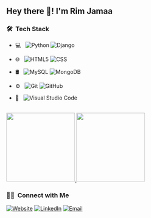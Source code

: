 
<h2> Hey there 👋! I'm Rim Jamaa </h2>

<h3> 🛠 &nbsp;Tech Stack</h3>

- 💻 &nbsp;
  ![Python](https://img.shields.io/badge/-Python-333333?style=flat&logo=python)
  ![Django](https://img.shields.io/badge/-Django-333333?style=flat&logo=django)
  
- 🌐 &nbsp;
  ![HTML5](https://img.shields.io/badge/-HTML5-333333?style=flat&logo=HTML5)
  ![CSS](https://img.shields.io/badge/-CSS3-333333?style=flat&logo=CSS3&logoColor=1572B6)
 

- 🛢 &nbsp;
  ![MySQL](https://img.shields.io/badge/-MySQL-333333?style=flat&logo=mysql)
  ![MongoDB](https://img.shields.io/badge/-MongoDB-333333?style=flat&logo=mongodb)

- ⚙ &nbsp;
  ![Git](https://img.shields.io/badge/-Git-333333?style=flat&logo=git)
  ![GitHub](https://img.shields.io/badge/-GitHub-333333?style=flat&logo=github)
- 🔧 &nbsp;
  ![Visual Studio Code](https://img.shields.io/badge/-Visual%20Studio%20Code-333333?style=flat&logo=visual-studio-code&logoColor=007ACC)


<br/>

<a href="https://github.com/Rimyyy">
  <img height="180em" src="https://github-readme-stats.vercel.app/api?username=rimyyy&theme=buefy&show_icons=true" />
  <img height="180em" src="https://github-readme-stats.vercel.app/api/top-langs/?username=rimyyy&theme=buefy&layout=compact" />
</a>

<br/>

<h3> 🤝🏻 &nbsp;Connect with Me </h3>

<p>
<a href="https://github.com/Rimyyy" target="_blank"><img alt="Website" src="https://img.shields.io/badge/Website-333333?style=flat-square&logo=google-chrome"></a>
<a href="https://www.linkedin.com/in/rim-jamaa-759868196/" target="_blank"><img alt="LinkedIn" src="https://img.shields.io/badge/LinkedIn-333333?style=flat-square&logo=linkedin"></a>
<a href="mailto:jamaarim@gmail.com" target="_blank"><img alt="Email" src="https://img.shields.io/badge/Gmail-jamaarim@gmail.com-blue?style=flat-square&logo=gmail"></a>
</p>
